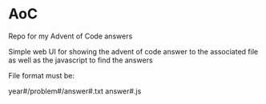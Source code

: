 # AoC
Repo for my Advent of Code answers

Simple web UI for showing the advent of code answer to the associated file as well as the javascript to find the answers

File format must be:

year#/problem#/answer#.txt
answer#.js